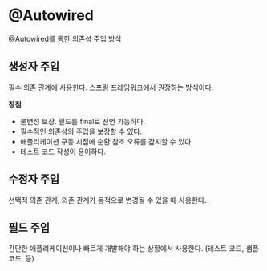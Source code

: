 # @Autowired
@Autowired를 통한 의존성 주입 방식

## 생성자 주입
필수 의존 관계에 사용한다.
스프링 프레임워크에서 권장하는 방식이다.

**장점**<br>
- 불변성 보장. 필드를 final로 선언 가능하다.
- 필수적인 의존성의 주입을 보장할 수 있다.
- 애플리케이션 구동 시점에 순환 참조 오류를 감지할 수 있다.
- 테스트 코드 작성이 용이하다.

## 수정자 주입
선택적 의존 관계, 의존 관계가 동적으로 변경될 수 있을 때 사용한다.

## 필드 주입
간단한 애플리케이션이나 빠르게 개발해야 하는 상황에서 사용한다. (테스트 코드, 샘플 코드, 등)
